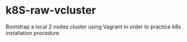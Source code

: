 # k8S-raw-vcluster
Bootstrap a local 2 nodes cluster using Vagrant in order to practice k8s installation procedure
